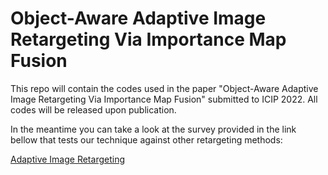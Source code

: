 # Object-Aware Adaptive Image Retargeting Via Importance Map Fusion


This repo will contain the codes used in the paper "Object-Aware Adaptive Image Retargeting Via Importance Map Fusion" submitted to ICIP 2022. All codes will be released upon publication. 

In the meantime you can take a look at the survey provided in the link bellow that tests our technique against other retargeting methods:


[Adaptive Image Retargeting](https://qfreeaccountssjc1.az1.qualtrics.com/jfe/preview/SV_1Lnr5BnC3RdN8zk?Q_CHL=preview&Q_SurveyVersionID=current)


